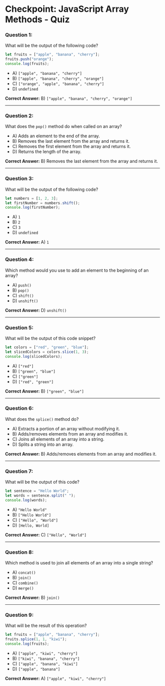 # Checkpoint: JavaScript Array Methods - Quiz

### Question 1:
What will be the output of the following code?

```javascript
let fruits = ["apple", "banana", "cherry"];
fruits.push("orange");
console.log(fruits);
```
- A) `["apple", "banana", "cherry"]`
- B) `["apple", "banana", "cherry", "orange"]`
- C) `["orange", "apple", "banana", "cherry"]`
- D) `undefined`

**Correct Answer:** B) `["apple", "banana", "cherry", "orange"]`

---

### Question 2:
What does the `pop()` method do when called on an array?

- A) Adds an element to the end of the array.
- B) Removes the last element from the array and returns it.
- C) Removes the first element from the array and returns it.
- D) Returns the length of the array.

**Correct Answer:** B) Removes the last element from the array and returns it.

---

### Question 3:
What will be the output of the following code?

```javascript
let numbers = [1, 2, 3];
let firstNumber = numbers.shift();
console.log(firstNumber);
```
- A) `1`
- B) `2`
- C) `3`
- D) `undefined`

**Correct Answer:** A) `1`

---

### Question 4:
Which method would you use to add an element to the beginning of an array?

- A) `push()`
- B) `pop()`
- C) `shift()`
- D) `unshift()`

**Correct Answer:** D) `unshift()`

---

### Question 5:
What will be the output of this code snippet?

```javascript
let colors = ["red", "green", "blue"];
let slicedColors = colors.slice(1, 3);
console.log(slicedColors);
```
- A) `["red"]`
- B) `["green", "blue"]`
- C) `["green"]`
- D) `["red", "green"]`

**Correct Answer:** B) `["green", "blue"]`

---

### Question 6:
What does the `splice()` method do?

- A) Extracts a portion of an array without modifying it.
- B) Adds/removes elements from an array and modifies it.
- C) Joins all elements of an array into a string.
- D) Splits a string into an array.

**Correct Answer:** B) Adds/removes elements from an array and modifies it.

---

### Question 7:
What will be the output of this code?

```javascript
let sentence = "Hello World";
let words = sentence.split(" ");
console.log(words);
```
- A) `"Hello World"`
- B) `["Hello World"]`
- C) `["Hello", "World"]`
- D) `[Hello, World]`

**Correct Answer:** C) `["Hello", "World"]`

---

### Question 8:
Which method is used to join all elements of an array into a single string?

- A) `concat()`
- B) `join()`
- C) `combine()`
- D) `merge()`

**Correct Answer:** B) `join()`

---

### Question 9:
What will be the result of this operation?

```javascript
let fruits = ["apple", "banana", "cherry"];
fruits.splice(1, 1, "kiwi");
console.log(fruits);
```
- A) `["apple", "kiwi", "cherry"]`
- B) `["kiwi", "banana", "cherry"]`
- C) `["apple", "banana", "kiwi"]`
- D) `["apple", "banana"]`

**Correct Answer:** A) `["apple", "kiwi", "cherry"]`

